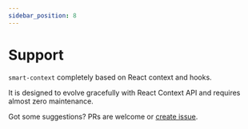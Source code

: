 ```yaml
---
sidebar_position: 8
---
```


# Support

`smart-context` completely based on React context and hooks.

It is designed to evolve gracefully with React Context API and requires almost zero maintenance.

Got some suggestions? PRs are welcome or [create issue](https://github.com/achaljain/smart-context/issues).
